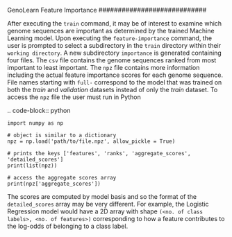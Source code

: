 GenoLearn Feature Importance
############################

After executing the ``train`` command, it may be of interest to examine which genome sequences are important as determined by the trained Machine Learning model. Upon executing the ``feature-importance`` command, the user is prompted to select a subdirectory in the ``train`` directory within their ``working directory``. A new subdirectory ``importance`` is generated containing four files. The ``csv`` file contains the genome sequences ranked from most important to least important. The ``npz`` file contains more information including the actual feature importance scores for each genome sequence. File names starting with ``full-`` correspond to the model that was trained on both the *train* and *validation* datasets instead of only the *train* dataset. To access the ``npz`` file the user must run in Python

.. code-block:: python

    import numpy as np

    # object is similar to a dictionary
    npz = np.load('path/to/file.npz', allow_pickle = True)

    # prints the keys ['features', 'ranks', 'aggregate_scores', 'detailed_scores']
    print(list(npz))

    # access the aggregate scores array
    print(npz['aggregate_scores'])

The scores are computed by model basis and so the format of the ``detailed_scores`` array may be very different. For example, the Logistic Regression model would have a 2D array with shape ``(<no. of class labels>, <no. of features>)`` corresponding to how a feature contributes to the log-odds of belonging to a class label.